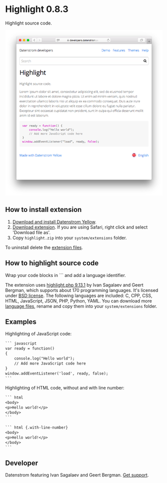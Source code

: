 Highlight 0.8.3
===============
Highlight source code.

<p align="center"><img src="highlight-screenshot.png?raw=true" alt="Screenshot"></p>

## How to install extension

1. [Download and install Datenstrom Yellow](https://github.com/datenstrom/yellow/).
2. [Download extension](https://github.com/datenstrom/yellow-extensions/raw/master/zip/highlight.zip). If you are using Safari, right click and select 'Download file as'.
3. Copy `highlight.zip` into your `system/extensions` folder.

To uninstall delete the [extension files](extension.ini).

## How to highlight source code

Wrap your code blocks in \`\`\` and add a language identifier.

The extension uses [highlight.php 9.13.1](https://github.com/scrivo/highlight.php) by Ivan Sagalaev and Geert Bergman, which supports about 170 programming languages. It's licensed under [BSD license](https://opensource.org/licenses/BSD-3-Clause). The following languages are included: C, CPP, CSS, HTML, JavaScript, JSON, PHP, Python, YAML. You can download more [language files](https://github.com/scrivo/highlight.php/tree/master/Highlight/languages), rename and copy them into your `system/extensions` folder.

## Examples

Highlighting of JavaScript code:

    ``` javascript
    var ready = function() 
    {
        console.log("Hello world");
        // Add more JavaScript code here
    }
    window.addEventListener('load', ready, false);
    ```

Highlighting of HTML code, without and with line number:
    
    ``` html
    <body>
    <p>Hello world!</p>
    </body>
    ```

    ``` html {.with-line-number}
    <body>
    <p>Hello world!</p>
    </body>
    ```

## Developer

Datenstrom featuring Ivan Sagalaev and Geert Bergman. [Get support](https://extensions.datenstrom.se/help/).
